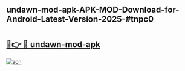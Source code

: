## undawn-mod-apk-APK-MOD-Download-for-Android-Latest-Version-2025-#tnpc0

# <h2><a href="https://bedroomkl.my?title=undawn-mod-apk&ref=20M">🔗👉 🔴 undawn-mod-apk</a></h2>

[![acn](https://github.com/user-attachments/assets/0f9c940e-d8b0-45ae-aac7-cd30a18b3e1c)](https://bedroomkl.my?title=undawn-mod-apk&ref=20M)

